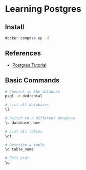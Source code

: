 # Learning Postgres

## Install

```bash
docker compose up -d
```

## References

- [Postgres Tutorial](https://neon.tech/postgresql/postgresql-getting-started)

## Basic Commands

```bash
# Connect to the database
psql -d dvdrental

# List all databases
\l

# Switch to a different database
\c database_name

# List all tables
\dt

# Describe a table
\d table_name

# Exit psql
\q
```
